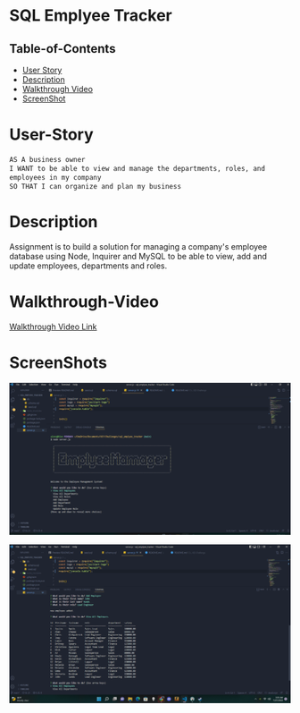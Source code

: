 # SQL Emplyee Tracker


 ## Table-of-Contents

  * [User Story](#user-story)
  * [Description](#description)
  * [Walkthrough Video](#walkthrough-video)
  * [ScreenShot](#screenshots)

  
 # User-Story
```
AS A business owner
I WANT to be able to view and manage the departments, roles, and employees in my company
SO THAT I can organize and plan my business
```
# Description
Assignment is to build a solution for managing a company's employee database using Node, Inquirer and MySQL to be able to view, add and update employees, departments and roles.


# Walkthrough-Video

[Walkthrough Video Link](https://drive.google.com/file/d/1db5iUTB07XkC8uW1BP-qbXs1EqYpMgaT/view)


# ScreenShots 

![Screenshot](db/images/screenshot2.png)

![Screenshot](db/images/screenshot1.png)

